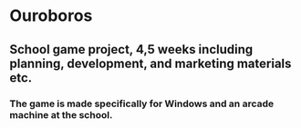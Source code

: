 # Ouroboros
## School game project, 4,5 weeks including planning, development, and marketing materials etc.
### The game is made specifically for Windows and an arcade machine at the school.
